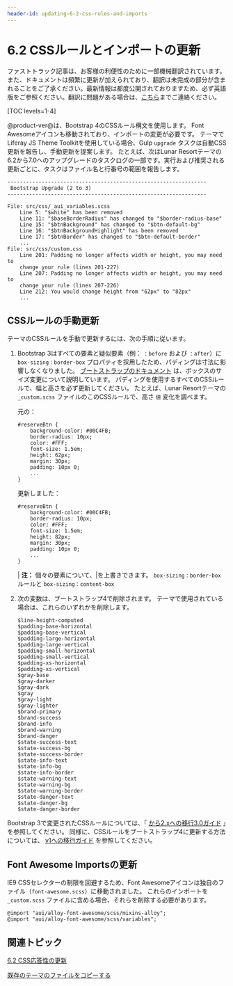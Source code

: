 ```yaml
---
header-id: updating-6-2-css-rules-and-imports
---
```


# 6.2 CSSルールとインポートの更新

<p class="alert alert-info"><span class="wysiwyg-color-blue120">ファストトラック記事は、お客様の利便性のために一部機械翻訳されています。また、ドキュメントは頻繁に更新が加えられており、翻訳は未完成の部分が含まれることをご了承ください。最新情報は都度公開されておりますため、必ず英語版をご参照ください。翻訳に問題がある場合は、<a href="mailto:support-content-jp@liferay.com">こちら</a>までご連絡ください。</span></p>

[TOC levels=1-4]

@product-ver@は、Bootstrap 4のCSSルール構文を使用します。 Font Awesomeアイコンも移動されており、インポートの変更が必要です。 テーマでLiferay JS Theme Toolkitを使用している場合、Gulp `upgrade` タスクは自動CSS更新を報告し、手動更新を提案します。 たとえば、次はLunar Resortテーマの6.2から7.0へのアップグレードのタスクログの一部です。実行および推奨される更新ごとに、タスクはファイル名と行番号の範囲を報告します。

    ----------------------------------------------------------------
     Bootstrap Upgrade (2 to 3)
    ----------------------------------------------------------------
    
    File: src/css/_aui_variables.scss
        Line 5: "$white" has been removed
        Line 11: "$baseBorderRadius" has changed to "$border-radius-base"
        Line 15: "$btnBackground" has changed to "$btn-default-bg"
        Line 16: "$btnBackgroundHighlight" has been removed
        Line 17: "$btnBorder" has changed to "$btn-default-border"
        ...
    File: src/css/custom.css
        Line 201: Padding no longer affects width or height, you may need to
        change your rule (lines 201-227)
        Line 207: Padding no longer affects width or height, you may need to
        change your rule (lines 207-226)
        Line 212: You would change height from "62px" to "82px"
        ...

## CSSルールの手動更新

テーマのCSSルールを手動で更新するには、次の手順に従います。

1.  Bootstrap 3はすべての要素と疑似要素（例： `：before` および `：after`）に `box-sizing：border-box` プロパティを採用したため、パディングは寸法に影響しなくなりました。 [ブートストラップのドキュメント](https://getbootstrap.com/docs/3.3/css/#less-mixins-box-sizing) は、ボックスのサイズ変更について説明しています。 パディングを使用するすべてのCSSルールで、幅と高さを必ず更新してください。 たとえば、Lunar Resortテーマの `_custom.scss` ファイルのこのCSSルールで、高さ `値` 変化を調べます。

    元の：
   
        #reserveBtn {
            background-color: #00C4FB;
            border-radius: 10px;
            color: #FFF;
            font-size: 1.5em;
            height: 62px;
            margin: 30px;
            padding: 10px 0;
            ...
        }

    更新しました：
   
        #reserveBtn {
            background-color: #00C4FB;
            border-radius: 10px;
            color: #FFF;
            font-size: 1.5em;
            height: 82px;
            margin: 30px;
            padding: 10px 0;
            ...
        }

    | **注：** 個々の要素について、|を上書きできます。 `box-sizing：border-box` ルールと `box-sizing：content-box`

2.  次の変数は、ブートストラップ4で削除されます。 テーマで使用されている場合は、これらのいずれかを削除します。
   
        $line-height-computed
        $padding-base-horizontal
        $padding-base-vertical
        $padding-large-horizontal
        $padding-large-vertical
        $padding-small-horizontal
        $padding-small-vertical
        $padding-xs-horizontal
        $padding-xs-vertical
        $gray-base
        $gray-darker
        $gray-dark
        $gray
        $gray-light
        $gray-lighter
        $brand-primary
        $brand-success
        $brand-info
        $brand-warning
        $brand-danger
        $state-success-text
        $state-success-bg
        $state-success-border
        $state-info-text
        $state-info-bg
        $state-info-border
        $state-warning-text
        $state-warning-bg
        $state-warning-border
        $state-danger-text
        $state-danger-bg
        $state-danger-border

Bootstrap 3で変更されたCSSルールについては、「 [から2.xへの移行3.0ガイド](http://getbootstrap.com/migration/#migrating-from-2x-to-30) 」を参照してください。 同様に、CSSルールをブートストラップ4に更新する方法については、 [v1への移行ガイド](https://getbootstrap.com/docs/4.0/migration/) を参照してください。

## Font Awesome Importsの更新

IE9 CSSセレクターの制限を回避するため、Font Awesomeアイコンは独自のファイル（`font-awesome.scss`）に移動されました。 これらのインポートを `_custom.scss` ファイルに含める場合、それらを削除する必要があります。

    @import "aui/alloy-font-awesome/scss/mixins-alloy";
    @import "aui/alloy-font-awesome/scss/variables";

## 関連トピック

[6.2 CSS応答性の更新](/docs/7-1/tutorials/-/knowledge_base/t/updating-the-6-2-responsiveness)

[既存のテーマのファイルをコピーする](/docs/7-1/tutorials/-/knowledge_base/t/copying-an-existing-themes-files)
